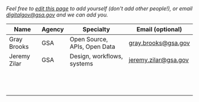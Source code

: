 _Feel free to [edit this page](https://github.com/digitalgov/resources/edit/master/directory.md) to add yourself (don't add other people!), or email digitalgov@gsa.gov and we can add you._

|  Name |  Agency | Specialty  | Email (optional)  | 
|---|---|---|---|
|  Gray Brooks | GSA  |  Open Source, APIs, Open Data | gray.brooks@gsa.gov  |  
|  Jeremy Zilar | GSA  | Design, workflows, systems | jeremy.zilar@gsa.gov  |
|   |   |   |   |
|   |   |   |   |
|   |   |   |   |
|   |   |   |   |
|   |   |   |   |
|   |   |   |   |
|   |   |   |   |
|   |   |   |   |
|   |   |   |   |
|   |   |   |   |
|   |   |   |   |
|   |   |   |   |

